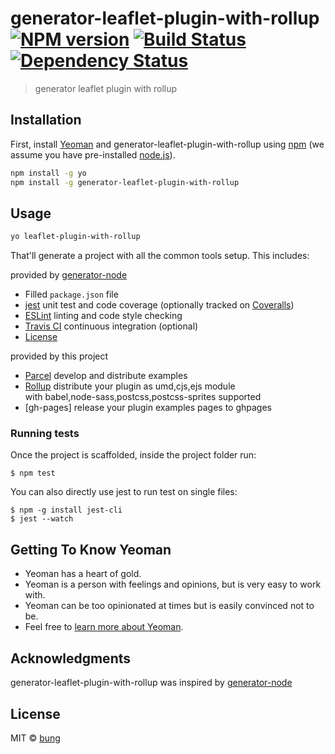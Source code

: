 # generator-leaflet-plugin-with-rollup [![NPM version][npm-image]][npm-url] [![Build Status][travis-image]][travis-url] [![Dependency Status][daviddm-image]][daviddm-url]
> generator leaflet plugin with rollup

## Installation

First, install [Yeoman](http://yeoman.io) and generator-leaflet-plugin-with-rollup using [npm](https://www.npmjs.com/) (we assume you have pre-installed [node.js](https://nodejs.org/)).

```bash
npm install -g yo
npm install -g generator-leaflet-plugin-with-rollup
```
## Usage  

```bash
yo leaflet-plugin-with-rollup
```

That'll generate a project with all the common tools setup. This includes:  

provided by [generator-node](https://github.com/yeoman/generator-node)
- Filled `package.json` file
- [jest](https://facebook.github.io/jest/) unit test and code coverage (optionally tracked on [Coveralls](https://coveralls.io/))
- [ESLint](http://eslint.org/) linting and code style checking
- [Travis CI](https://travis-ci.com/) continuous integration (optional)
- [License](https://spdx.org/licenses/)

provided by this project  

- [Parcel](https://parceljs.org/) develop and distribute examples
- [Rollup](https://rollupjs.org) distribute your plugin as umd,cjs,ejs module  
   with babel,node-sass,postcss,postcss-sprites supported
- [gh-pages] release your plugin examples pages to ghpages

### Running tests

Once the project is scaffolded, inside the project folder run:

```
$ npm test
```

You can also directly use jest to run test on single files:

```
$ npm -g install jest-cli
$ jest --watch
```

## Getting To Know Yeoman

 * Yeoman has a heart of gold.
 * Yeoman is a person with feelings and opinions, but is very easy to work with.
 * Yeoman can be too opinionated at times but is easily convinced not to be.
 * Feel free to [learn more about Yeoman](http://yeoman.io/).

## Acknowledgments

generator-leaflet-plugin-with-rollup was inspired by [generator-node](https://github.com/yeoman/generator-node)

## License

MIT © [bung](www.bungos.me)


[npm-image]: https://badge.fury.io/js/generator-leaflet-plugin-with-rollup.svg
[npm-url]: https://npmjs.org/package/generator-leaflet-plugin-with-rollup
[travis-image]: https://travis-ci.com/bung87/generator-leaflet-plugin-with-rollup.svg?branch=master
[travis-url]: https://travis-ci.com/bung87/generator-leaflet-plugin-with-rollup
[daviddm-image]: https://david-dm.org/bung87/generator-leaflet-plugin-with-rollup.svg?theme=shields.io
[daviddm-url]: https://david-dm.org/bung87/generator-leaflet-plugin-with-rollup
